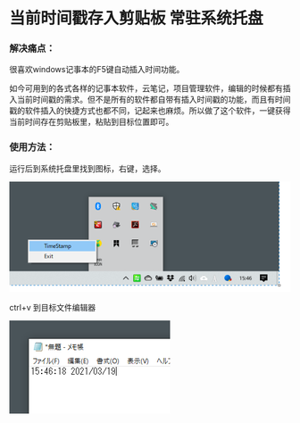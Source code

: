 # 当前时间戳存入剪贴板 常驻系统托盘

### 解决痛点：

很喜欢windows记事本的F5键自动插入时间功能。

如今可用到的各式各样的记事本软件，云笔记，项目管理软件，编辑的时候都有插入当前时间戳的需求。但不是所有的软件都自带有插入时间戳的功能，而且有时间戳的软件插入的快捷方式也都不同，记起来也麻烦。所以做了这个软件，一键获得当前时间存在剪贴板里，粘贴到目标位置即可。



### 使用方法：

运行后到系统托盘里找到图标，右键，选择。

![alt text](https://github.com/YuzeSong/TimeStampC_ClipBoard/blob/main/image/pic1.png?raw=true)

ctrl+v 到目标文件编辑器

![alt text](https://github.com/YuzeSong/TimeStampC_ClipBoard/blob/main/image/pic2.png?raw=true)
